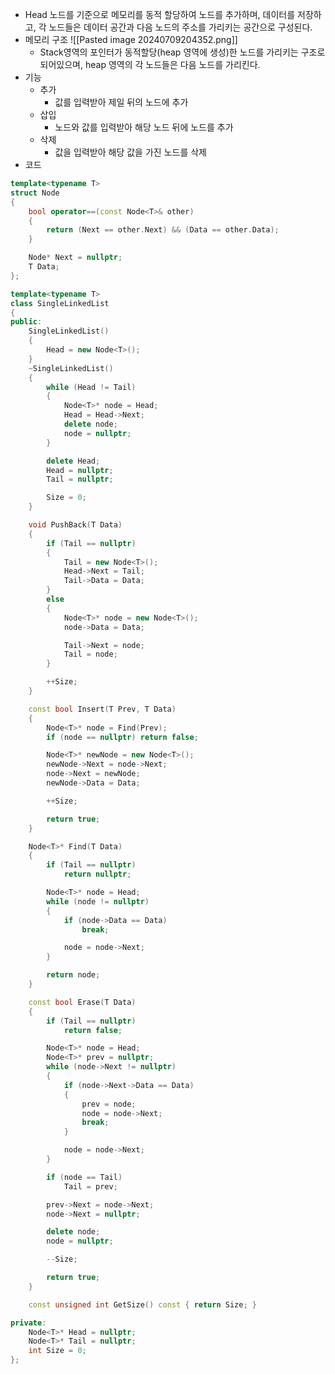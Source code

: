 - Head 노드를 기준으로 메모리를 동적 할당하여 노드를 추가하며, 데이터를 저장하고, 각 노드들은 데이터 공간과 다음 노드의 주소를 가리키는 공간으로 구성된다.
- 메모리 구조
	![[Pasted image 20240709204352.png]]
	- Stack영역의 포인터가 동적할당(heap 영역에 생성)한 노드를 가리키는 구조로 되어있으며, heap 영역의 각 노드들은 다음 노드를 가리킨다.
- 기능
	- 추가
		- 값를 입력받아 제일 뒤의 노드에 추가
	- 삽입
		- 노드와 값를 입력받아 해당 노드 뒤에 노드를 추가
	- 삭제
		- 값을 입력받아 해당 값을 가진 노드를 삭제
- 코드
```C++
template<typename T>
struct Node
{
	bool operator==(const Node<T>& other)
	{
		return (Next == other.Next) && (Data == other.Data);
	}

	Node* Next = nullptr;
	T Data;
};

template<typename T>
class SingleLinkedList
{
public:
	SingleLinkedList()
	{
		Head = new Node<T>();
	}
	~SingleLinkedList()
	{
		while (Head != Tail)
		{
			Node<T>* node = Head;
			Head = Head->Next;
			delete node;
			node = nullptr;
		}

		delete Head;
		Head = nullptr;
		Tail = nullptr;

		Size = 0;
	}

	void PushBack(T Data)
	{
		if (Tail == nullptr)
		{
			Tail = new Node<T>();
			Head->Next = Tail;
			Tail->Data = Data;
		}
		else
		{
			Node<T>* node = new Node<T>();
			node->Data = Data;

			Tail->Next = node;
			Tail = node;
		}

		++Size;
	}

	const bool Insert(T Prev, T Data)
	{
		Node<T>* node = Find(Prev);
		if (node == nullptr) return false;

		Node<T>* newNode = new Node<T>();
		newNode->Next = node->Next;
		node->Next = newNode;
		newNode->Data = Data;

		++Size;

		return true;
	}

	Node<T>* Find(T Data)
	{
		if (Tail == nullptr)
			return nullptr;

		Node<T>* node = Head;
		while (node != nullptr)
		{
			if (node->Data == Data)
				break;

			node = node->Next;
		}

		return node;
	}

	const bool Erase(T Data)
	{
		if (Tail == nullptr)
			return false;

		Node<T>* node = Head;
		Node<T>* prev = nullptr;
		while (node->Next != nullptr)
		{
			if (node->Next->Data == Data)
			{
				prev = node;
				node = node->Next;
				break;
			}

			node = node->Next;
		}

		if (node == Tail)
			Tail = prev;

		prev->Next = node->Next;
		node->Next = nullptr;

		delete node;
		node = nullptr;

		--Size;

		return true;
	}

	const unsigned int GetSize() const { return Size; }

private:
	Node<T>* Head = nullptr;
	Node<T>* Tail = nullptr;
	int Size = 0;
};
```